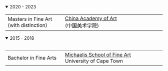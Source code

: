 
<details open>
  <summary>2020 - 2023</summary>
  <table style="table-layout: fixed; width: 100%;">
    <tr>
      <td style="width: 20%;">Masters in Fine Art <br>(with distinction)</td>
      <td style="width: 35%;"><a href="https://en.caa.edu.cn/" target="_blank">China Academy of Art</a> <br>(中国美术学院)</td>
    </tr>
  </table>
</details>
<details open>
  <summary>2015 - 2018</summary><table>
    <table style="table-layout: fixed; width: 100%;">
    <tr>
      <td style="width: 20%;">Bachelor in Fine Arts</td>
      <td style="width: 35%;"><a href="https://humanities.uct.ac.za/michaelis" target="_blank">Michaelis School of Fine Art</a><br>University of Cape Town</td>
    </tr>
  </table>
</details>
